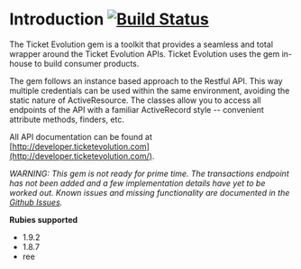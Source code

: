 Introduction [![Build Status](https://secure.travis-ci.org/ticketevolution/ticketevolution-ruby.png)](http://travis-ci.org/ticketevolution/ticketevolution-ruby)
============
The Ticket Evolution gem is a toolkit that provides a seamless and total wrapper around the Ticket Evolution APIs. Ticket Evolution uses the gem in-house to build consumer products.

The gem follows an instance based approach to the Restful API. This way multiple credentials can be used within the same environment, avoiding the static nature of ActiveResource. The classes allow you to access all endpoints of the API with a familiar ActiveRecord style -- convenient attribute methods, finders, etc.

All API documentation can be found at [http://developer.ticketevolution.com](http://developer.ticketevolution.com/).

_WARNING: This gem is not ready for prime time. The transactions endpoint has not been added and a few implementation details have yet to be worked out. Known issues and missing functionality are documented in the [Github Issues](https://github.com/ticketevolution/ticketevolution-ruby/issues)._

**Rubies supported**

- 1.9.2
- 1.8.7
- ree

